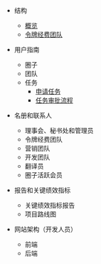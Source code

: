

- 结构

    - [概览](/zh/structure/overview.md)
    - [令牌经费团队](/zh/structure/token-fund-team.md)

- 用户指南

    - 圈子
    - 团队
    - 任务
        - [申请任务](/user-guide/tasks/task-apply.md)
        - [任务审批流程](/user-guide/tasks/task-approval.md)

- 名册和联系人
    - 理事会、秘书处和管理员
    - 令牌经费团队
    - 营销团队
    - 开发团队
    - 翻译员
    - 圈子活跃会员

- 报告和关键绩效指标
    - 关键绩效指标报告
    - 项目路线图

- 网站架构（开发人员）
    - 前端
    - 后端

